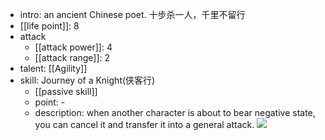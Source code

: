 - intro: an ancient Chinese poet. 十步杀一人，千里不留行
- [[life point]]: 8
- attack
	- [[attack power]]: 4
	- [[attack range]]: 2
- talent: [[Agility]]
- skill: Journey of a Knight(侠客行) 
	- [[passive skill]] 
	- point: - 
	- description: when another character is about to bear negative state, you can cancel it and transfer it into a general attack.
  ![](https://imgsa.baidu.com/forum/w%3D580/sign=c43c63fa9eef76c6d0d2fb23ad14fdf6/1dfd38dda3cc7cd9acf185023701213fba0e91db.jpg)
